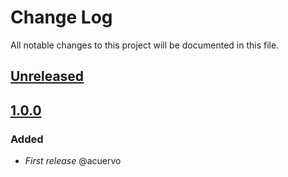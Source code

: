 # Change Log
All notable changes to this project will be documented in this file.

## [Unreleased](https://github.com/idealista/kibana_role/tree/develop)

## [1.0.0](https://github.com/idealista/kibana_role/tree/1.0.0)
### Added
- *First release* @acuervo